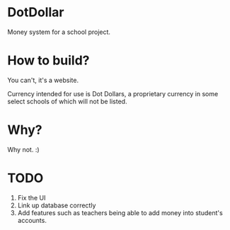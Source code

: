 # DotDollar
Money system for a school project.

# How to build?
You can't, it's a website.

Currency intended for use is Dot Dollars, 
a proprietary currency in some select schools of which will not be listed.

# Why?
Why not. :)

# TODO
1. Fix the UI
2. Link up database correctly
3. Add features such as teachers being able to add money into student's accounts.
